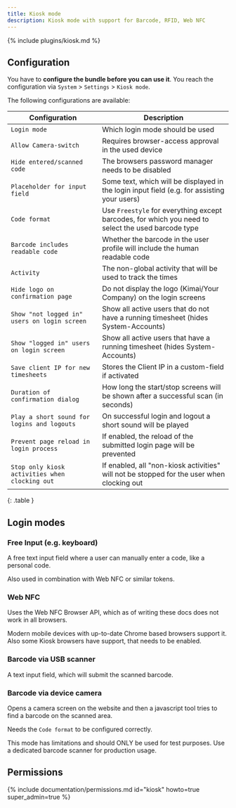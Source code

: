 ```yaml
---
title: Kiosk mode
description: Kiosk mode with support for Barcode, RFID, Web NFC
---
```

 
{% include plugins/kiosk.md %}  

## Configuration

You have to **configure the bundle before you can use it**. 
You reach the configuration via `System` > `Settings` > `Kiosk mode`.

The following configurations are available:

| Configuration                                  | Description                                                                                        |
|------------------------------------------------|----------------------------------------------------------------------------------------------------|
| `Login mode`                                   | Which login mode should be used                                                                    |
| `Allow Camera-switch`                          | Requires browser-access approval in the used device                                                |
| `Hide entered/scanned code `                   | The browsers password manager needs to be disabled                                                 |
| `Placeholder for input field`                  | Some text, which will be displayed in the login input field (e.g. for assisting your users)        |
| `Code format`                                  | Use `Freestyle` for everything except barcodes, for which you need to select the used barcode type |
| `Barcode includes readable code`               | Whether the barcode in the user profile will include the human readable code                       |
| `Activity`                                     | The non-global activity that will be used to track the times                                       |
| `Hide logo on confirmation page`               | Do not display the logo (Kimai/Your Company) on the login screens                                  |
| `Show "not logged in" users on login screen`   | Show all active users that do not have a running timesheet (hides System-Accounts)                 |
| `Show "logged in" users on login screen`       | Show all active users that have a running timesheet (hides System-Accounts)                        |
| `Save client IP for new timesheets`            | Stores the Client IP in a custom-field if activated                                                |
| `Duration of confirmation dialog`              | How long the start/stop screens will be shown after a successful scan (in seconds)                 |
| `Play a short sound for logins and logouts`    | On successful login and logout a short sound will be played                                        |
| `Prevent page reload in login process`         | If enabled, the reload of the submitted login page will be prevented                               |
| `Stop only kiosk activities when clocking out` | If enabled, all "non-kiosk activities" will not be stopped for the user when clocking out          |
{: .table }

## Login modes

### Free Input (e.g. keyboard)

A free text input field where a user can manually enter a code, like a personal code. 

Also used in combination with Web NFC or similar tokens.

### Web NFC

Uses the Web NFC Browser API, which as of writing these docs does not work in all browsers.

Modern mobile devices with up-to-date Chrome based browsers support it.
Also some Kiosk browsers have support, that needs to be enabled.

### Barcode via USB scanner

A text input field, which will submit the scanned barcode. 

### Barcode via device camera

Opens a camera screen on the website and then a javascript tool tries to find a barcode on the scanned area.

Needs the `Code format` to be configured correctly.

This mode has limitations and should ONLY be used for test purposes. Use a dedicated barcode scanner for production usage. 

## Permissions

{% include documentation/permissions.md id="kiosk" howto=true super_admin=true %}
